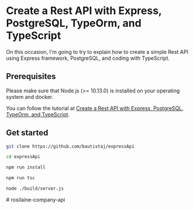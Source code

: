 # Create a Rest API with Express, PostgreSQL, TypeOrm, and TypeScript

On this occasion, I'm going to try to explain how to create a simple Rest API using Express framework, PostgreSQL, and coding with TypeScript.

## Prerequisites

Please make sure that Node.js (>= 10.13.0) is installed on your operating system and docker.

You can follow the tutorial at [Create a Rest API with Express, PostgreSQL, TypeOrm, and TypeScript](https://bautistaj20.medium.com/create-a-rest-api-with-express-postgresql-typeorm-and-typescript-ac42a20b66c7).

## Get started

```bash
git clone https://github.com/bautistaj/expressApi
```
```bash
cd expressApi
```

```bash
npm run install
```

```bash
npm run tsc
```

```bash
node ./build/server.js
```

#   r o s i l a i n e - c o m p a n y - a p i  
 
